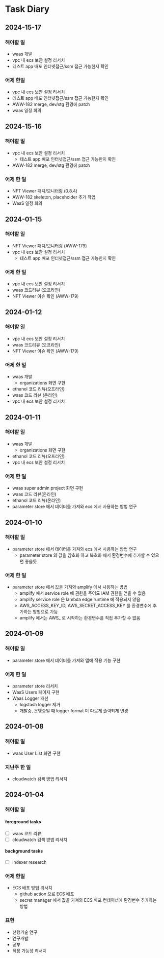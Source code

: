 # Task Diary

## 2024-15-17

### 해야할 일
- waas 개발
- vpc 내 ecs 보안 설정 리서치
 - 테스트 app 배포 인터넷접근/ssm 접근 가능한지 확인

### 어제 한일
- vpc 내 ecs 보안 설정 리서치
 - 테스트 app 배포 인터넷접근/ssm 접근 가능한지 확인
- AWW-182 merge, dev/stg 환경에 patch
- waas 일정 회의

## 2024-15-16

### 해야할 일

- vpc 내 ecs 보안 설정 리서치
  - 테스트 app 배포 인터넷접근/ssm 접근 가능한지 확인
- AWW-182 merge, dev/stg 환경에 patch

### 어제 한 일

- NFT Viewer 패치/모니터링 (0.8.4)
- AWW-182 skeleton, placeholder 추가 작업
- WaaS 일정 회의


## 2024-01-15

### 해야할 일

- NFT Viewer 패치/모니터링 (AWW-179)
- vpc 내 ecs 보안 설정 리서치
  - 테스트 app 배포 인터넷접근/ssm 접근 가능한지 확인

### 어제 한 일

- vpc 내 ecs 보안 설정 리서치
- waas 코드리뷰 (오프라인)
- NFT Viewer 이슈 확인 (AWW-179)

## 2024-01-12

### 해야할 일
- vpc 내 ecs 보안 설정 리서치
- waas 코드리뷰 (오프라인)
- NFT Viewer 이슈 확인 (AWW-179)

### 어제 한 일
- waas 개발
  - organizations 화면 구현
- ethanol 코드 리뷰(오프라인)
- waas 코드 리뷰 (온라인)
- vpc 내 ecs 보안 설정 리서치

## 2024-01-11

### 해야할 일
- waas 개발
  - organizations 화면 구현
- ethanol 코드 리뷰(오프라인)
- vpc 내 ecs 보안 설정 리서치

### 어제 한 일

- waas super admin project 화면 구현
- waas 코드 리뷰(온라인)
- ethanol 코드 리뷰(온라인)
- parameter store 에서 데이터를 가져와 ecs 에서 사용하는 방법 연구


## 2024-01-10

### 해야할 일

- parameter store 에서 데이터를 가져와 ecs 에서 사용하는 방법 연구
  - parameter store 의 값을 암호화 하고 복호화 해서 환경변수에 추가할 수 있으면 좋을듯

### 어제 한 일

- parameter store 에서 값을 가져와 amplify 에서 사용하는 방법
  - amplify 에서 service role 에 권한을 주어도 IAM 권한을 얻을 수 없음
  - amplify service role 은 lambda edge runtime 에 적용되지 않음
  - AWS_ACCESS_KEY_ID, AWS_SECRET_ACCESS_KEY 를 환경변수에 추가하는 방법으로 가능
  - amplify 에서는 AWS_ 로 시작하는 환경변수를 직접 추가할 수 없음

## 2024-01-09

### 해야할 일

- parameter store 에서 데이터를 가져와 앱에 적용 기능 구현

### 어제 한 일

- parameter store 리서치
- WaaS Users 페이지 구현
- Waas Logger 개선
  - logstash logger 제거
  - 개발중, 운영중일 때 logger format 이 다르게 출력되게 변경

## 2024-01-08

### 해야할 일

- waas User List 화면 구현

### 지난주 한 일

- cloudwatch 검색 방법 리서치


## 2024-01-04

### 해야할 일

#### foreground tasks
- [ ] waas 코드 리뷰
- [ ] cloudwatch 검색 방법 리서치

#### background tasks
- [ ] indexer research


### 어제 한일
- ECS 배포 방법 리서치
  - github action 으로 ECS 배포
  - secret manager 에서 값을 가져와 ECS 배포 컨테이너에 환경변수 추가하는 방법

### 표현  
- 선행기술 연구
- 연구개발
- 공부
- 적용 가능성 리서치
